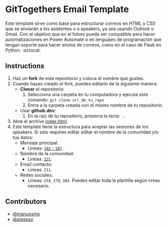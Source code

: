 # GitTogethers Email Template
Este template sirve como base para estructurar correos en HTML y CSS que se enviarán a los asistentes o a speakers, ya sea usando Outlook o Gmail. Con el objetivo que en el futuro pueda ser compatible para hacer automatizaciones en Power Automate o en lenguajes de programación que tengan soporte para hacer envíos de correos, como en el caso de Flask en Python. :octocat:

## Instructions
1. Haz un **fork** de este repositorio y coloca el nombre que gustes.
2. Cuando hayas creado el fork, puedes editarlo de la siguiente manera:
   - **Clonar** el repositorio:
     1. Selecciona una carpeta en tu computadora y ejecuta este comando: `git clone url_de_tu_repo`
     2. Entra a la carpeta creada con el mismo nombre de tu repositorio.
   - Usar **github.dev**:
     1. En la raíz de tu repositorio, presiona la tecla:  `.`.
3. Abre el archivo [index.html](./index.html)
4. Este template tiene la estructura para aceptar las sesiones de los speakers. Si solo requires editar editar el nombre de la comunidad y/o tus datos:
   - Mensaje principal:
     - Lineas: [`182` - `187`](https://github.com/ManuOSMx/GitTogether-cdmx-email-template/blob/main/index.html#L182-L187).
   - Nombre de la comunidad:
     - Lineas: [`221`](https://github.com/ManuOSMx/GitTogether-cdmx-email-template/blob/main/index.html#L221).
   - Email contacto:
     - Lineas: `211`.
   - Redes sociales: 
     - Lineas: `254`, `279`, `304`.
Puedes editar toda la plantilla según creas necesario.

## Contributors
- [@manuosmx](https://github.com/manuosmx)
- [@aleepsy](https://github.com/aleepsy)
